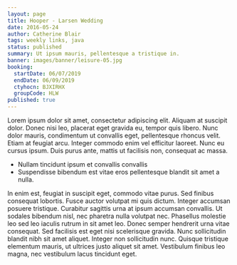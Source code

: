 ```yaml
---
layout: page
title: Hooper - Larsen Wedding
date: 2016-05-24
author: Catherine Blair
tags: weekly links, java
status: published
summary: Ut ipsum mauris, pellentesque a tristique in.
banner: images/banner/leisure-05.jpg
booking:
  startDate: 06/07/2019
  endDate: 06/09/2019
  ctyhocn: BJXIRHX
  groupCode: HLW
published: true
---
```

Lorem ipsum dolor sit amet, consectetur adipiscing elit. Aliquam at suscipit dolor. Donec nisi leo, placerat eget gravida eu, tempor quis libero. Nunc dolor mauris, condimentum ut convallis eget, pellentesque rhoncus velit. Etiam at feugiat arcu. Integer commodo enim vel efficitur laoreet. Nunc eu cursus ipsum. Duis purus ante, mattis ut facilisis non, consequat ac massa.

* Nullam tincidunt ipsum et convallis convallis
* Suspendisse bibendum est vitae eros pellentesque blandit sit amet a nulla.

In enim est, feugiat in suscipit eget, commodo vitae purus. Sed finibus consequat lobortis. Fusce auctor volutpat mi quis dictum. Integer accumsan posuere tristique. Curabitur sagittis urna at ipsum accumsan convallis. Ut sodales bibendum nisl, nec pharetra nulla volutpat nec. Phasellus molestie leo sed leo iaculis rutrum in sit amet leo. Donec semper hendrerit urna vitae consequat. Sed facilisis est eget nisi scelerisque gravida. Nunc sollicitudin blandit nibh sit amet aliquet. Integer non sollicitudin nunc. Quisque tristique elementum mauris, ut ultrices justo aliquet sit amet. Vestibulum finibus leo magna, nec vestibulum lacus tincidunt eget.
